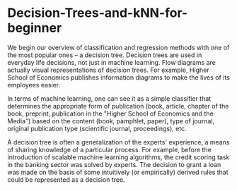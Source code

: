 # Decision-Trees-and-kNN-for-beginner

We begin our overview of classification and regression methods with one of the most popular ones – a decision tree. Decision trees are used in everyday life decisions, not just in machine learning. Flow diagrams are actually visual representations of decision trees. For example, Higher School of Economics publishes information diagrams to make the lives of its employees easier.

In terms of machine learning, one can see it as a simple classifier that determines the appropriate form of publication (book, article, chapter of the book, preprint, publication in the "Higher School of Economics and the Media") based on the content (book, pamphlet, paper), type of journal, original publication type (scientific journal, proceedings), etc.

A decision tree is often a generalization of the experts' experience, a means of sharing knowledge of a particular process. For example, before the introduction of scalable machine learning algorithms, the credit scoring task in the banking sector was solved by experts. The decision to grant a loan was made on the basis of some intuitively (or empirically) derived rules that could be represented as a decision tree.
